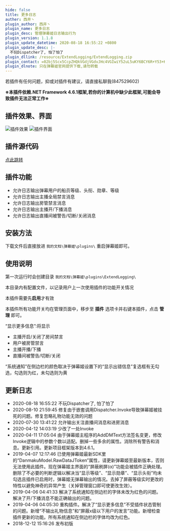 ```yaml
---
hide: false
title: 更多日志
auther: 西井丶
plugin_author: 西井丶
plugin_name: 更多日志
plugin_desc: 管理弹幕姬日志输出行为
plugin_version: 1.1.8
plugin_update_datetime: 2020-08-18 16:55:22 +0800
plugin_update_desc: |-
  不玩Dispatcher了, 怕了怕了
plugin_dllink: /resource/ExtendLogging/ExtendLogging.zip
plugin_contact: =02bj5Scx5CcpZHQkVGdjVGdvJHc4VGIwiY52uL5uKY6BCY6R+Y53+K6YKa6ueZ6Eq552uL5S+o5syp5
plugin_dlnote: 只在弹幕姬官网提供下载,请勿转载
---
```


若插件有任何问题，抑或对插件有建议，请直接私聊我(847529602)

**※本插件依赖.NET Framework 4.6.1框架,若你的计算机中缺少此框架,可能会导致插件无法正常工作※**

插件效果、界面
---
<img class="shadow" src="https://www.danmuji.org/resource/ExtendLogging/preview.png" alt="插件效果" />
<img class="shadow" src="https://www.danmuji.org/resource/ExtendLogging/preview2.png" alt="插件界面" />

插件源代码
---
[点此跳转](https://github.com/Executor-Cheng/ExtendLogging)

插件功能
---
- 允许日志输出弹幕用户的船员等级、头衔、勋章、等级
- 允许日志输出主播全局禁言消息
- 允许日志输出房管禁言消息
- 允许日志输出主播开/下播消息
- 允许日志输出直播间被警告/切断/关闭消息

安装方法
---
下载文件后直接放进 `我的文档\弹幕姬\plugins\` 重启弹幕姬即可。

使用说明
---

第一次运行时会创建目录 `我的文档\弹幕姬\plugins\ExtendLogging\`

本目录内有配置文件，以记录用户上一次使用插件的功能开关情况

本插件需要先**启用**才有效

本插件所有功能开关均在管理页面中，移步至 **插件** 选项卡并右键本插件，点击 **管理** 即可。

“显示更多信息”:将显示
- 主播开启/关闭了房间禁言
- 用户被房管禁言
- 主播开播/下播
- 直播间被警告/切断/关闭

“系统通知”在侧边栏的颜色取决于弹幕姬设置下的“显示出错信息”复选框有无勾选，勾选则为红，未勾选则为黄

更新日志
---
- 2020-08-18 16:55:22 不玩Dispatcher了, 怕了怕了
- 2020-08-10 21:59:45 修复由于嵌套调用Dispatcher.Invoke导致弹幕姬被挂死的问题。修复忽略礼物功能无效的问题
- 2020-07-30 13:41:22 允许输出关注直播间消息和进房消息
- 2020-04-12 14:03:19 少改了一处Invoke
- 2020-04-11 17:05:04 由于弹幕姬主程序的AddDMText方法签名变更，修改Invoke逻辑中的参数个数以适配。删掉一些多余的属性。消除所有警告和消息。更新引用。更新项目框架版本到4.6.1。
- 2019-04-07 12:17:46 已使用弹幕姬最新SDK里的“DanmakuModel.RawDataJToken”属性，请更新弹幕姬至最新版本，否则无法使用此插件。现在弹幕姬主界面的“屏蔽刷屏(α)”功能会被插件正确处理。删除了不必要的判断逻辑以解决当“显示等级”、“显示勋章”、“显示头衔”均未勾选且插件已启用时，弹幕姬无弹幕输出的情况。去掉了屏蔽等级实时更改的特性以避免神奇的异常产生（关掉管理窗口即可使更改生效）。
- 2019-04-06 04:41:33 解决了系统通知在侧边栏的字体未改为红色的问题。解决了开/下播消息不能正确输出的问题。
- 2019-04-06 04:05:30 重构插件。解决了“显示更多信息”不受插件状态管制的问题。新增“不输出礼物信息”和“屏蔽x级以下用户的发言”功能。新增检查插件更新的功能。所有系统通知在侧边栏的字体均改为红色。
- 2018-12-12 15:16:26 发布初版